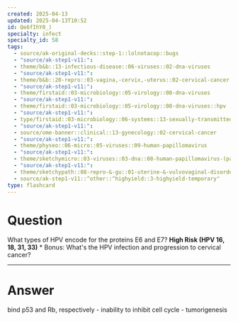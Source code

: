 ```yaml
---
created: 2025-04-13
updated: 2025-04-13T10:52
id: Qe6fIhY0_)
specialty: infect
specialty_id: 58
tags:
  - source/ak-original-decks::step-1::lolnotacop::bugs
  - "source/ak-step1-v11:": 
  - theme/b&b::13-infectious-disease::06-viruses::02-dna-viruses
  - "source/ak-step1-v11:": 
  - theme/b&b::20-repro::03-vagina,-cervix,-uterus::02-cervical-cancer
  - "source/ak-step1-v11:": 
  - theme/firstaid::03-microbiology::05-virology::08-dna-viruses
  - "source/ak-step1-v11:": 
  - theme/firstaid::03-microbiology::05-virology::08-dna-viruses::hpv
  - "source/ak-step1-v11:": 
  - type/firstaid::03-microbiology::06-systems::13-sexually-transmitted-infections
  - "source/ak-step1-v11:": 
  - source/ome-banner::clinical::13-gynecology::02-cervical-cancer
  - "source/ak-step1-v11:": 
  - theme/physeo::06-micro::05-viruses::09-human-papillomavirus
  - "source/ak-step1-v11:": 
  - theme/sketchymicro::03-viruses::03-dna::08-human-papillomavirus-(papillomaviridae)
  - "source/ak-step1-v11:": 
  - theme/sketchypath::08-repro-&-gu::01-uterine-&-vulvovaginal-disorders::02-cervical-neoplasia
  - source/ak-step1-v11::^other::^highyield::3-highyield-temporary"
type: flashcard
---
```


# Question
What types of HPV encode for the proteins E6 and E7?   **High Risk (HPV 16, 18, 31, 33)**   * Bonus: What's the HPV infection and progression to cervical cancer?

---

# Answer
bind p53 and Rb, respectively - inability to inhibit cell cycle - tumorigenesis